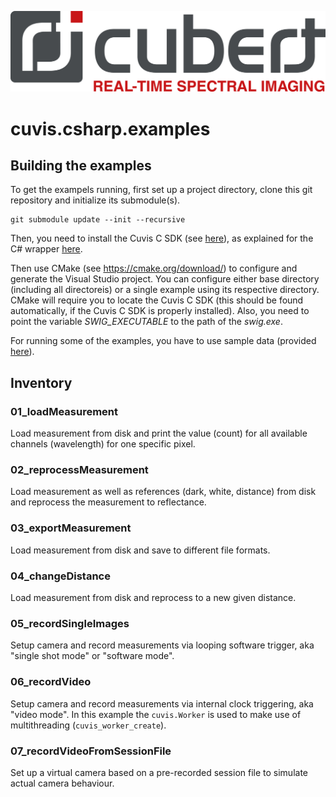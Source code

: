 ![image](https://raw.githubusercontent.com/cubert-hyperspectral/cuvis.sdk/main/branding/logo/banner.png)

# cuvis.csharp.examples

## Building the examples
To get the exampels running, first set up a project directory, clone this git repository and initialize its submodule(s).

```
git submodule update --init --recursive
```

Then, you need to install the Cuvis C SDK (see [here](https://cloud.cubert-gmbh.de/index.php/s/m1WfR66TjcGl96z)), as explained for the C# wrapper [here](https://github.com/cubert-hyperspectral/cuvis.csharp).

Then use CMake (see https://cmake.org/download/) to configure and generate the Visual Studio project. You can configure either base directory (including all directoreis) or a single example using its respective directory.
CMake will require you to locate the Cuvis C SDK (this should be found automatically, if the Cuvis C SDK is properly installed). 
Also, you need to point the variable *SWIG_EXECUTABLE* to the path of the *swig.exe*.

For running some of the examples, you have to use sample data (provided [here](https://cloud.cubert-gmbh.de/index.php/s/3oECVGWpC1NpNqC)).

## Inventory

### 01_loadMeasurement
Load measurement from disk and print the value (count) for all available channels (wavelength) for one specific pixel.

### 02_reprocessMeasurement
Load measurement as well as references (dark, white, distance) from disk and reprocess the measurement to reflectance.

### 03_exportMeasurement
Load measurement from disk and save to different file formats.

### 04_changeDistance
Load measurement from disk and reprocess to a new given distance.

### 05_recordSingleImages
Setup camera and record measurements via looping software trigger, aka 
"single shot mode" or "software mode".

### 06_recordVideo
Setup camera and record measurements via internal clock triggering, aka "video mode". In this example the `cuvis.Worker` is used to make use of multithreading (`cuvis_worker_create`).

### 07_recordVideoFromSessionFile
Set up a virtual camera based on a pre-recorded session file to simulate actual camera behaviour.
